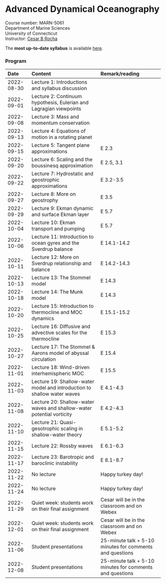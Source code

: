 # Advanced Dynamical Oceanography
Course number: MARN-5061</br>
Department of Marine Sciences</br>
University of Connecticut</br>
Instructor: [Cesar B Rocha](www.cbrocha.com)

The **most up-to-date syllabus** is available [here](./syllabus/MARN5061_SyllabusFall2022.pdf).

<!-- [Instructions and ideas of datasets](./final_project/README.md) for final projects. -->

### Program
| Date          | Content                              | Remark/reading |
|:--------------------------|:---------------------------------|:--------------|
| 2022-08-30    | Lecture 1: Introductions and syllabus discussion      |           |
| 2022-09-01    | Lecture 2: Continuum hypothesis, Eulerian and Lagragian viewpoints      |           |
| 2022-09-08    | Lecture 3: Mass and momentum conservation |      |
| 2022-09-13    | Lecture 4: Equations of motion in a rotating planet |  | 
| 2022-09-15    | Lecture 5: Tangent plane approximations | E 2.3 | 
| 2022-09-20    | Lecture 6: Scaling and the boussinesq approximation | E 2.5, 3.1 | 
| 2022-09-22    | Lecture 7: Hydrostatic and geostrophic approximations | E 3.2-3.5 | 
| 2022-09-27    | Lecture 8: More on geostrophy | E 3.5 |
| 2022-09-29    | Lecture 9: Ekman dynamic and surface Ekman layer | E 5.7 |
| 2022-10-04    | Lecture 10: Ekman transport and pumping | E 5.7 |
| 2022-10-06    | Lecture 11: Introduction to ocean gyres and the Sverdrup balance | E 14.1-14.2 |
| 2022-10-11    | Lecture 12: More on Sverdrup relationship and balance | E 14.2-14.3 |
| 2022-10-13    | Lecture 13:  The Stommel model | E 14.3 |
| 2022-10-18    | Lecture 14:  The Munk model | E  14.3 |
| 2022-10-20    | Lecture 15:  Introduction to thermocline and MOC dynamics | E 15.1-15.2 |
| 2022-10-25    | Lecture 16:  Diffusive and advective scales for the thermocline | E 15.3 |
| 2022-10-27    | Lecture 17:  The Stommel & Aarons model of abyssal circulation| E 15.4 |
| 2022-11-01    | Lecture 18:  Wind-driven interhemispheric MOC | E 15.5 |
| 2022-11-03    | Lecture 19:  Shallow-water model and introduction to shallow water waves| E 4.1-4.3|
| 2022-11-08    | Lecture 20:  Shallow-water waves and shallow-water potential vorticity | E 4.2-4.3 |
| 2022-11-10    | Lecture 21:  Quasi-gesotrophic scaling in shallow-water theory | E 5.1-5.2 |
| 2022-11-15    | Lecture 22:  Rossby waves | E 6.1-6.3 |
| 2022-11-17    | Lecture 23:  Barotropic and baroclinic instability | E 8.1-8.7 |
| 2022-11-22    | No lecture | Happy turkey day! |
| 2022-11-24    | No lecture | Happy turkey day! |
| 2022-11-29    | Quiet week: students work on their final assignment | Cesar will be in the classroom and on Webex |
| 2022-12-01    | Quiet week: students work on their final assignment | Cesar will be in the classroom and on Webex |
| 2022-11-06    | Student presentations | 25-minute talk + 5-10 minutes for comments and questions |
| 2022-12-08    | Student presentations | 25-minute talk + 5-10 minutes for comments and questions |
